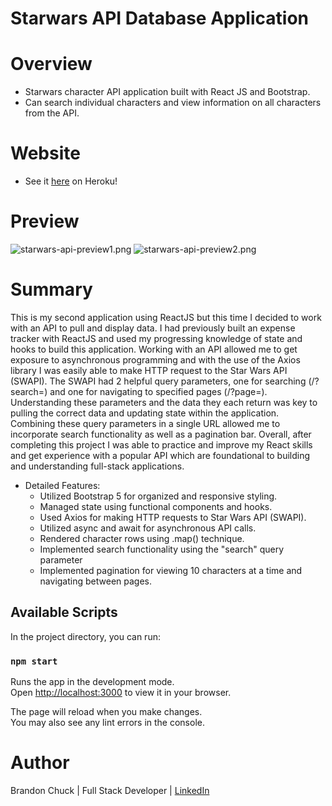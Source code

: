 # Starwars API Database Application

# Overview

- Starwars character API application built with React JS and Bootstrap.
- Can search individual characters and view information on all characters from the API.

# Website

- See it [here](https://starwars-api-application.herokuapp.com/) on Heroku! 

# Preview

![starwars-api-preview1.png](./public/starwars-api-preview1.png)
![starwars-api-preview2.png](./public/starwars-api-preview2.png)


# Summary

This is my second application using ReactJS but this time I decided to work with an API to pull and display data. I had previously built an expense tracker with ReactJS and used my progressing knowledge of state and hooks to build this application. Working with an API allowed me to get exposure to asynchronous programming and with the use of the Axios library I was easily able to make HTTP request to the Star Wars API (SWAPI). The SWAPI had 2 helpful query parameters, one for searching (/?search=) and one for navigating to specified pages (/?page=). Understanding these parameters and the data they each return was key to pulling the correct data and updating state within the application. Combining these query parameters in a single URL allowed me to incorporate search functionality as well as a pagination bar. Overall, after completing this project I was able to practice and improve my React skills and get experience with a popular API which are foundational to building and understanding full-stack applications. 

- Detailed Features:
    - Utilized Bootstrap 5 for organized and responsive styling.
    - Managed state using functional components and hooks.
    - Used Axios for making HTTP requests to Star Wars API (SWAPI).
    - Utilized async and await for asynchronous API calls.
    - Rendered character rows using .map() technique.
    - Implemented search functionality using the "search" query parameter
    - Implemented pagination for viewing 10 characters at a time and navigating between pages.

## Available Scripts

In the project directory, you can run:

### `npm start`

Runs the app in the development mode.\
Open [http://localhost:3000](http://localhost:3000) to view it in your browser.

The page will reload when you make changes.\
You may also see any lint errors in the console.

# Author

Brandon Chuck | Full Stack Developer | [LinkedIn](https://www.linkedin.com/in/brandonchuck/)
